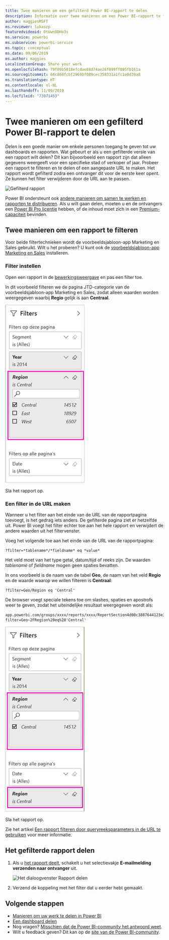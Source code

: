 ```yaml
---
title: Twee manieren om een gefilterd Power BI-rapport te delen
description: Informatie over twee manieren om een Power BI-rapport te filteren en dit met collega's binnen uw organisatie te delen.
author: maggiesMSFT
ms.reviewer: lukaszp
featuredvideoid: 0tUwn8DHo3s
ms.service: powerbi
ms.subservice: powerbi-service
ms.topic: conceptual
ms.date: 09/06/2019
ms.author: maggies
LocalizationGroup: Share your work
ms.openlocfilehash: 79f09b5018efcdae88d74ae26f099ff095fb161a
ms.sourcegitcommit: 64c860fcbf2969bf089cec358331a1fc1e0d39a8
ms.translationtype: HT
ms.contentlocale: nl-NL
ms.lasthandoff: 11/09/2019
ms.locfileid: "73871453"
---
```

# <a name="two-ways-to-share-a-filtered-power-bi-report"></a>Twee manieren om een gefilterd Power BI-rapport te delen
*Delen* is een goede manier om enkele personen toegang te geven tot uw dashboards en rapporten. Wat gebeurt er als u een gefilterde versie van een rapport wilt delen? Dit kan bijvoorbeeld een rapport zijn dat alleen gegevens weergeeft voor een specifieke stad of verkoper of jaar. Probeer een rapport te filteren en te delen of een aangepaste URL te maken. Het rapport wordt gefilterd zodra een ontvanger dit voor de eerste keer opent. Ze kunnen het filter verwijderen door de URL aan te passen. 

![Gefilterd rapport](media/service-share-reports/power-bi-share-filter-pane-report.png)

Power BI ondersteunt ook [andere manieren om samen te werken en rapporten te distribueren](service-how-to-collaborate-distribute-dashboards-reports.md). Als u wilt gaan delen, moeten u en de ontvangers een [Power BI Pro licentie](service-features-license-type.md) hebben, of de inhoud moet zich in een [Premium-capaciteit](service-premium-what-is.md) bevinden. 

## <a name="two-ways-to-filter-a-report"></a>Twee manieren om een rapport te filteren

Voor beide filtertechnieken wordt de voorbeeldsjabloon-app Marketing en Sales gebruikt. Wilt u het proberen? U kunt ook de [voorbeeldsjabloon-app Marketing en Sales](https://appsource.microsoft.com/product/power-bi/microsoft-retail-analysis-sample.salesandmarketingsample?tab=Overview) installeren.

### <a name="set-a-filter"></a>Filter instellen

Open een rapport in de [bewerkingsweergave](consumer/end-user-reading-view.md) en pas een filter toe.

In dit voorbeeld filteren we de pagina JTD-categorie van de voorbeeldsjabloon-app Marketing en Sales, zodat alleen waarden worden weergegeven waarbij **Regio** gelijk is aan **Centraal**. 
 
![Deelvenster Rapportfilter](media/service-share-reports/power-bi-share-report-filter.png)

Sla het rapport op.

### <a name="create-a-filter-in-the-url"></a>Een filter in de URL maken

Wanneer u het filter aan het einde van de URL van de rapportpagina toevoegt, is het gedrag iets anders. De gefilterde pagina ziet er hetzelfde uit. Power BI voegt het filter echter toe aan het hele rapport en verwijdert de andere waarden uit het filtervenster.  

Voeg het volgende toe aan het einde van de URL van de rapportpagina:
   
    ?filter=*tablename*/*fieldname* eq *value*
   
Het veld moet van het type getal, datum/tijd of reeks zijn. De waarden *tablename* of *fieldname* mogen geen spaties bevatten.
   
In ons voorbeeld is de naam van de tabel **Geo**, de naam van het veld **Regio** en de waarde waarop we willen filteren is **Centraal**:
   
    ?filter=Geo/Region eq 'Central'

De browser voegt speciale tekens toe om slashes, spaties en apostrofs weer te geven, zodat het uiteindelijke resultaat weergegeven wordt als:
   
    app.powerbi.com/groups/xxxx/reports/xxxx/ReportSection4d00c3887644123e310e?filter=Geo~2FRegion%20eq%20'Central'

![Rapport met URL-filter](media/service-share-reports/power-bi-share-report-filter-url.png)

Sla het rapport op.

Zie het artikel [Een rapport filteren door queryreeksparameters in de URL te gebruiken](service-url-filters.md) voor meer informatie.

## <a name="share-the-filtered-report"></a>Het gefilterde rapport delen

1. Als u [het rapport deelt](service-share-dashboards.md), schakelt u het selectievakje **E-mailmelding verzenden naar ontvanger** uit.

    ![Het dialoogvenster Rapport delen](media/service-share-reports/power-bi-share-report-dialog.png)

4. Verzend de koppeling met het filter dat u eerder hebt gemaakt.

## <a name="next-steps"></a>Volgende stappen
* [Manieren om uw werk te delen in Power BI](service-how-to-collaborate-distribute-dashboards-reports.md)
* [Een dashboard delen](service-share-dashboards.md)
* Nog vragen? [Misschien dat de Power BI-community het antwoord weet](https://community.powerbi.com/).
* Wilt u feedback geven? Dit kan op de [site van de Power BI-community](https://community.powerbi.com/).

